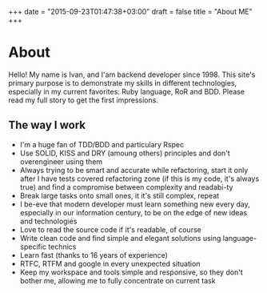 +++
date = "2015-09-23T01:47:38+03:00"
draft = false
title = "About ME"
+++

# About

Hello! My name is Ivan, and I'am backend developer since 1998. This site's
primary purpose is to demonstrate my skills in different technologies,
especially in my current favorites: Ruby language, RoR and BDD. Please read my
full story to get the first impressions.

## The way I work

- I'm a huge fan of TDD/BDD and particulary Rspec
- Use SOLID, KISS and DRY (amoung others) principles and don't overengineer using them
- Always trying to be smart and accurate while refactoring, start it only after I have tests covered refactoring zone (if this is my code, it's always true) and find a compromise between complexity and readabi-ty
- Break large tasks onto small ones, it it's still complex, repeat
- I be-eve that modern developer must learn something new every day, especially in our information century, to be on the edge of new ideas and technologies
- Love to read the source code if it's readable, of course
- Write clean code and find simple and elegant solutions using language-specific technics
- Learn fast (thanks to 16 years of experience)
- RTFC, RTFM and google in every unexpected situation
- Keep my workspace and tools simple and responsive, so they don't bother me, allowing me to fully concentrate on current task

